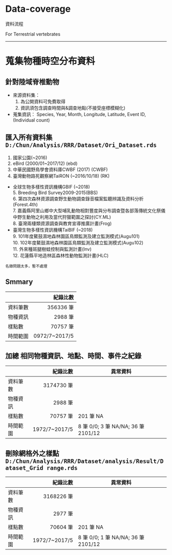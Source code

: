 # Data-coverage
資料流程

For Terrestrial vertebrates

***
# 蒐集物種時空分布資料
## 針對陸域脊椎動物
- 來源資料集：
  1. 為公開資料可免費取得
  2. 資訊須包含調查時間與&調查地點(不接受座標模糊化)
- 蒐集資訊：
    Species, Year, Month, Longitude, Latitude, Event ID, (Individual count)

## 匯入所有資料集  `D:/Chun/Analysis/RRR/Dataset/Ori_Dataset.rds`
1. 國家公園(~2016)  
2. eBird (2000/01~2017/12) (ebd)  
3. 中華民國野鳥學會資料庫CWBF (2017) (CWBF)  
4. 臺灣動物路死觀察網TaiRON (~2016/10/18) (RK)    
* 全球生物多樣性資訊機構GBIF (~2018)  
   5. Breeding Bird Survey2009-2015(BBS)  
   6. 第四次森林資源調查野生動物調查錄音檔案監聽辨識及資料分析(Forest.4th)  
   7. 嘉義縣阿里山鄉中大型哺乳動物相對豐度與分布調查暨各部落傳統文化祭儀中野生動物之利用及當代狩獵範圍之探討(CY.ML)  
   8. 臺灣兩棲類資源調查與教育宣導推廣計畫(Frog)  
* 臺灣生物多樣性資訊機構TaiBIF (~2018)  
   9. 101年度鰲鼓濕地森林園區鳥類監測及建立監測模式(Augu101)    
   10. 102年度鰲鼓濕地森林園區鳥類監測及建立監測模式(Augu102)   
   11. 外來種斑腿樹蛙控制與監測計畫(Inv)  
   12. 花蓮縣平地造林區森林性動物監測計畫(HLC)    


`名錄問題太多，暫不處理`
## Smmary 
|          |紀錄比數  |
|----------|--------:|
|資料筆數   |356336 筆|
|物種資訊   |2988 筆  |
|樣點數     |70757 筆 |
|時間範圍   |0972/7~2017/5|


## 加總 相同物種資訊、地點、時間、事件之紀錄 
|          |紀錄比數       |異常資料                             |
|----------|-------------:|------------------------------------|
|資料筆數   |3174730 筆    |                                    |
|物種資訊   |2988 筆       |                                    |
|樣點數     |70757 筆      | 201 筆 NA                          |
|時間範圍   |1972/7~2017/5 | 8 筆 0/0; 3 筆 NA/NA; 36 筆 2101/12|

## 刪除網格外之樣點 `D:/Chun/Analysis/RRR/Dataset/analysis/Result/Dataset_Grid range.rds`
|          |紀錄比數       |異常資料                             |
|----------|-------------:|------------------------------------|
|資料筆數   |3168226 筆    |                                    |
|物種資訊   |2977 筆       |                                    |
|樣點數     |70604 筆      | 201 筆 NA                          |
|時間範圍   |1972/7~2017/5 | 8 筆 0/0; 1 筆 NA/NA; 36 筆 2101/12|


